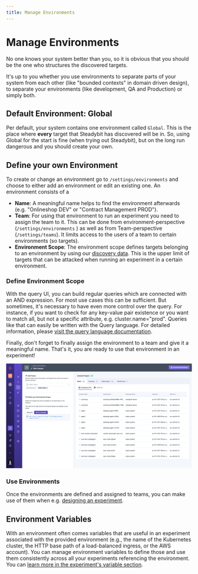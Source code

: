 ```yaml
---
title: Manage Environments
---
```


# Manage Environments

No one knows your system better than you, so it is obvious that you should be the one who structures the discovered targets.

It's up to you whether you use environments to separate parts of your system from each other (like "bounded contexts" in domain driven design), to separate your environments (like development, QA and Production) or simply both.

## Default Environment: Global

Per default, your system contains one environment called `Global`.
This is the place where **every** target that Steadybit has discovered will be in.
So, using Global for the start is fine (when trying out Steadybit), but on the long run dangerous and you should create your own.

## Define your own Environment

To create or change an environment go to `/settings/environments` and choose to either add an environment or edit an existing one.
An environment consists of a

- **Name**: A meaningful name helps to find the environment afterwards (e.g. "Onlineshop DEV" or "Contract Management PROD").
- **Team**: For using that environment to run an experiment you need to assign the team to it. This can be done from environment-perspective (`/settings/environments` ) as well as from Team-perspective (`/settings/teams`). It limits access to the users of a team to certain environments (so targets).
- **Environment Scope**: The environment scope defines targets belonging to an environment by using our [discovery data](/concepts/discovery). This is the upper limit of targets that can be attacked when running an experiment in a certain environment.

### Define Environment Scope

With the query UI, you can build regular queries which are connected with an AND expression.
For most use cases this can be sufficient.
But sometimes, it's necessary to have even more control over the query.
For instance, if you want to check for any key-value pair existence or you want to match all, but not a specific attribute, e.g. cluster.name="prod".
Queries like that can easily be written with the Query language.
For detailed information, please [visit the query language documentation](/concepts/query-language).

Finally, don't forget to finally assign the environment to a team and give it a meaningful name.
That's it, you are ready to use that environment in an experiment!

![Create a new environment](new_environment.png)

### Use Environments

Once the environments are defined and assigned to teams, you can make use of them when e.g. [designing an experiment](/use-steadybit/experiments/).

## Environment Variables
With an environment often comes variables that are useful in an experiment associated with the provided environment (e.g., the name of the Kubernetes cluster, the HTTP base path of a load-balanced ingress, or the AWS account).
You can manage environment variables to define those and use them consistently across all your experiments referencing the environment.
You can [learn more in the experiment's variable section](/use-steadybit/experiments/variables).